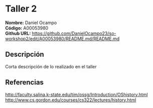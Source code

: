 # Taller 2

**Nombre:** Daniel Ocampo  
**Código:** A00053980  
**Github URL:** https://github.com/DanielOcampo23/so-workshop2/edit/A00053980/README.md/README.md

## Descripción

Corta descripción de lo realizado en el taller

## Referencias

http://faculty.salina.k-state.edu/tim/ossg/Introduction/OShistory.html  
http://www.cs.gordon.edu/courses/cs322/lectures/history.html
